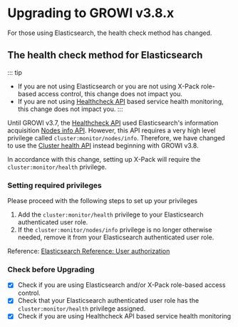 # Upgrading to GROWI v3.8.x

For those using Elasticsearch, the health check method has changed.

## The health check method for Elasticsearch

::: tip
- If you are not using Elasticsearch or you are not using X-Pack
  role-based access control, this change does not impact you.
- If you are not using [Healthcheck API](https://docs.growi.org/redoc.html#tag/Healthcheck) 
  based service health monitoring, this change does not impact you.
:::

Until GROWI v3.7, the [Healthcheck API](https://docs.growi.org/redoc.html#tag/Healthcheck)
used Elasticsearch's information acquisition [Nodes info API](https://www.elastic.co/guide/en/elasticsearch/reference/current/cluster-nodes-info.html).
However, this API requires a very high level privilege called `cluster:monitor/nodes/info`.
Therefore, we have changed to use the [Cluster health API](https://www.elastic.co/guide/en/elasticsearch/reference/current/cluster-health.html) 
instead beginning with GROWI v3.8.

In accordance with this change, setting up X-Pack will require the
`cluster:monitor/health` privilege.

### Setting required privileges

Please proceed with the following steps to set up your privileges

1. Add the `cluster:monitor/health` privilege to your Elasticsearch authenticated user role.
2. If the `cluster:monitor/nodes/info` privilege is no longer otherwise needed,
  remove it from your Elasticsearch authenticated user role.

Reference: [Elasticsearch Reference: User authorization](https://www.elastic.co/guide/en/elasticsearch/reference/current/authorization.html)

### Check before Upgrading

- [x] Check if you are using Elasticsearch and/or X-Pack role-based access control.
- [x] Check that your Elasticsearch authenticated user role has the `cluster:monitor/health` privilege assigned.
- [x] Check if you are using Healthcheck API based service health monitoring
